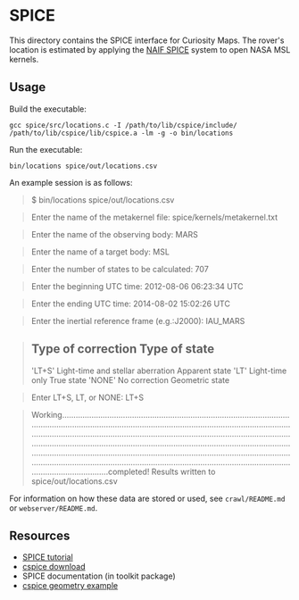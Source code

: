 # SPICE

This directory contains the SPICE interface for Curiosity Maps.
The rover's location is estimated by applying the [NAIF SPICE](http://naif.jpl.nasa.gov/naif/aboutspice.html) system
to open NASA MSL kernels.

## Usage

Build the executable:

`gcc spice/src/locations.c -I /path/to/lib/cspice/include/ /path/to/lib/cspice/lib/cspice.a -lm -g -o bin/locations`

Run the executable:

`bin/locations spice/out/locations.csv`

An example session is as follows:

> $ bin/locations spice/out/locations.csv 

> Enter the name of the metakernel file: spice/kernels/metakernel.txt
 
> Enter the name of the observing body: MARS
 
> Enter the name of a target body: MSL
 
> Enter the number of states to be calculated: 707
 
> Enter the beginning UTC time: 2012-08-06 06:23:34 UTC
 
> Enter the ending UTC time: 2014-08-02 15:02:26 UTC
 
> Enter the inertial reference frame (e.g.:J2000): IAU_MARS
 
> Type of correction                              Type of state
> -------------------------------------------------------------
> 'LT+S'    Light-time and stellar aberration    Apparent state
> 'LT'      Light-time only                      True state
> 'NONE'    No correction                        Geometric state
 
> Enter LT+S, LT, or NONE: LT+S

> Working......................................................................................................................................................................................................................................................................................................................................................................................................................................................................................................................................................................................................................................................................................................................................completed!
> Results written to spice/out/locations.csv


For information on how these data are stored or used, see `crawl/README.md` or `webserver/README.md`.

## Resources

* [SPICE tutorial](http://naif.jpl.nasa.gov/naif/tutorials.html)
* [cspice download](http://naif.jpl.nasa.gov/naif/toolkit_C.html)
* SPICE documentation (in toolkit package)
* [cspice geometry example](http://naif.jpl.nasa.gov/pub/naif/FIDO/misc/njb/src/geom.c)
